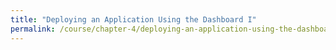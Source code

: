 ```yaml
---
title: "Deploying an Application Using the Dashboard I"
permalink: /course/chapter-4/deploying-an-application-using-the-dashboard-i
---
```

